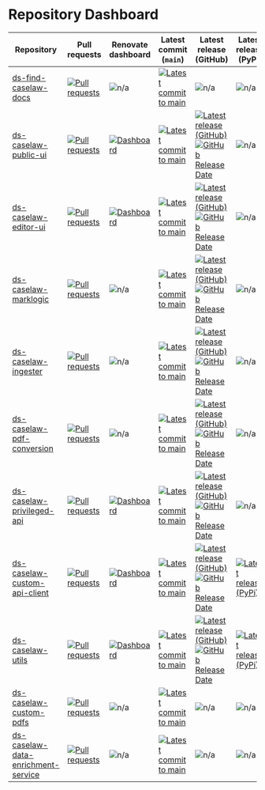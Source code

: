 # Repository Dashboard

<!-- This file is automatically generated from scripts/build_repo_lists. You shouldn't edit it manually. -->

| Repository                                                                                                   | Pull requests                                                                                                                                                                                       | Renovate dashboard                                                                                                                       | Latest commit (`main`)                                                                                                                                                                                               | Latest release (GitHub)                                                                                                                                                                                                                                                                                                                                                                                                             | Latest release (PyPi)                                                                                                                                      |
| ------------------------------------------------------------------------------------------------------------ | --------------------------------------------------------------------------------------------------------------------------------------------------------------------------------------------------- | ---------------------------------------------------------------------------------------------------------------------------------------- | -------------------------------------------------------------------------------------------------------------------------------------------------------------------------------------------------------------------- | ----------------------------------------------------------------------------------------------------------------------------------------------------------------------------------------------------------------------------------------------------------------------------------------------------------------------------------------------------------------------------------------------------------------------------------- | ---------------------------------------------------------------------------------------------------------------------------------------------------------- |
| [ds-find-caselaw-docs](https://github.com/nationalarchives/ds-find-caselaw-docs)                             | [![Pull requests](https://img.shields.io/github/issues-pr/nationalarchives/ds-find-caselaw-docs?label)](https://github.com/nationalarchives/ds-find-caselaw-docs/pulls)                             | ![n/a](https://img.shields.io/badge/-n%2Fa-eee)                                                                                          | [![Latest commit to main](https://img.shields.io/github/last-commit/nationalarchives/ds-find-caselaw-docs/main?label)](https://github.com/nationalarchives/ds-find-caselaw-docs/commits)                             | ![n/a](https://img.shields.io/badge/-n%2Fa-eee)                                                                                                                                                                                                                                                                                                                                                                                     | ![n/a](https://img.shields.io/badge/-n%2Fa-eee)                                                                                                            |
| [ds-caselaw-public-ui](https://github.com/nationalarchives/ds-caselaw-public-ui)                             | [![Pull requests](https://img.shields.io/github/issues-pr/nationalarchives/ds-caselaw-public-ui?label)](https://github.com/nationalarchives/ds-caselaw-public-ui/pulls)                             | [![Dashboard](https://img.shields.io/badge/-Dashboard-445)](https://github.com/nationalarchives/ds-caselaw-public-ui/issues/819)         | [![Latest commit to main](https://img.shields.io/github/last-commit/nationalarchives/ds-caselaw-public-ui/main?label)](https://github.com/nationalarchives/ds-caselaw-public-ui/commits)                             | [![Latest release (GitHub)](https://img.shields.io/github/v/release/nationalarchives/ds-caselaw-public-ui?label&sort=semver)](https://github.com/nationalarchives/ds-caselaw-public-ui/releases)<br>[![GitHub Release Date](https://img.shields.io/github/release-date/nationalarchives/ds-caselaw-public-ui?label&sort=semver)](https://github.com/nationalarchives/ds-caselaw-public-ui/releases)                                 | ![n/a](https://img.shields.io/badge/-n%2Fa-eee)                                                                                                            |
| [ds-caselaw-editor-ui](https://github.com/nationalarchives/ds-caselaw-editor-ui)                             | [![Pull requests](https://img.shields.io/github/issues-pr/nationalarchives/ds-caselaw-editor-ui?label)](https://github.com/nationalarchives/ds-caselaw-editor-ui/pulls)                             | [![Dashboard](https://img.shields.io/badge/-Dashboard-445)](https://github.com/nationalarchives/ds-caselaw-editor-ui/issues/1051)        | [![Latest commit to main](https://img.shields.io/github/last-commit/nationalarchives/ds-caselaw-editor-ui/main?label)](https://github.com/nationalarchives/ds-caselaw-editor-ui/commits)                             | [![Latest release (GitHub)](https://img.shields.io/github/v/release/nationalarchives/ds-caselaw-editor-ui?label&sort=semver)](https://github.com/nationalarchives/ds-caselaw-editor-ui/releases)<br>[![GitHub Release Date](https://img.shields.io/github/release-date/nationalarchives/ds-caselaw-editor-ui?label&sort=semver)](https://github.com/nationalarchives/ds-caselaw-editor-ui/releases)                                 | ![n/a](https://img.shields.io/badge/-n%2Fa-eee)                                                                                                            |
| [ds-caselaw-marklogic](https://github.com/nationalarchives/ds-caselaw-marklogic)                             | [![Pull requests](https://img.shields.io/github/issues-pr/nationalarchives/ds-caselaw-marklogic?label)](https://github.com/nationalarchives/ds-caselaw-marklogic/pulls)                             | ![n/a](https://img.shields.io/badge/-n%2Fa-eee)                                                                                          | [![Latest commit to main](https://img.shields.io/github/last-commit/nationalarchives/ds-caselaw-marklogic/main?label)](https://github.com/nationalarchives/ds-caselaw-marklogic/commits)                             | [![Latest release (GitHub)](https://img.shields.io/github/v/release/nationalarchives/ds-caselaw-marklogic?label&sort=semver)](https://github.com/nationalarchives/ds-caselaw-marklogic/releases)<br>[![GitHub Release Date](https://img.shields.io/github/release-date/nationalarchives/ds-caselaw-marklogic?label&sort=semver)](https://github.com/nationalarchives/ds-caselaw-marklogic/releases)                                 | ![n/a](https://img.shields.io/badge/-n%2Fa-eee)                                                                                                            |
| [ds-caselaw-ingester](https://github.com/nationalarchives/ds-caselaw-ingester)                               | [![Pull requests](https://img.shields.io/github/issues-pr/nationalarchives/ds-caselaw-ingester?label)](https://github.com/nationalarchives/ds-caselaw-ingester/pulls)                               | ![n/a](https://img.shields.io/badge/-n%2Fa-eee)                                                                                          | [![Latest commit to main](https://img.shields.io/github/last-commit/nationalarchives/ds-caselaw-ingester/main?label)](https://github.com/nationalarchives/ds-caselaw-ingester/commits)                               | [![Latest release (GitHub)](https://img.shields.io/github/v/release/nationalarchives/ds-caselaw-ingester?label&sort=semver)](https://github.com/nationalarchives/ds-caselaw-ingester/releases)<br>[![GitHub Release Date](https://img.shields.io/github/release-date/nationalarchives/ds-caselaw-ingester?label&sort=semver)](https://github.com/nationalarchives/ds-caselaw-ingester/releases)                                     | ![n/a](https://img.shields.io/badge/-n%2Fa-eee)                                                                                                            |
| [ds-caselaw-pdf-conversion](https://github.com/nationalarchives/ds-caselaw-pdf-conversion)                   | [![Pull requests](https://img.shields.io/github/issues-pr/nationalarchives/ds-caselaw-pdf-conversion?label)](https://github.com/nationalarchives/ds-caselaw-pdf-conversion/pulls)                   | ![n/a](https://img.shields.io/badge/-n%2Fa-eee)                                                                                          | [![Latest commit to main](https://img.shields.io/github/last-commit/nationalarchives/ds-caselaw-pdf-conversion/main?label)](https://github.com/nationalarchives/ds-caselaw-pdf-conversion/commits)                   | [![Latest release (GitHub)](https://img.shields.io/github/v/release/nationalarchives/ds-caselaw-pdf-conversion?label&sort=semver)](https://github.com/nationalarchives/ds-caselaw-pdf-conversion/releases)<br>[![GitHub Release Date](https://img.shields.io/github/release-date/nationalarchives/ds-caselaw-pdf-conversion?label&sort=semver)](https://github.com/nationalarchives/ds-caselaw-pdf-conversion/releases)             | ![n/a](https://img.shields.io/badge/-n%2Fa-eee)                                                                                                            |
| [ds-caselaw-privileged-api](https://github.com/nationalarchives/ds-caselaw-privileged-api)                   | [![Pull requests](https://img.shields.io/github/issues-pr/nationalarchives/ds-caselaw-privileged-api?label)](https://github.com/nationalarchives/ds-caselaw-privileged-api/pulls)                   | [![Dashboard](https://img.shields.io/badge/-Dashboard-445)](https://github.com/nationalarchives/ds-caselaw-privileged-api/issues/182)    | [![Latest commit to main](https://img.shields.io/github/last-commit/nationalarchives/ds-caselaw-privileged-api/main?label)](https://github.com/nationalarchives/ds-caselaw-privileged-api/commits)                   | [![Latest release (GitHub)](https://img.shields.io/github/v/release/nationalarchives/ds-caselaw-privileged-api?label&sort=semver)](https://github.com/nationalarchives/ds-caselaw-privileged-api/releases)<br>[![GitHub Release Date](https://img.shields.io/github/release-date/nationalarchives/ds-caselaw-privileged-api?label&sort=semver)](https://github.com/nationalarchives/ds-caselaw-privileged-api/releases)             | ![n/a](https://img.shields.io/badge/-n%2Fa-eee)                                                                                                            |
| [ds-caselaw-custom-api-client](https://github.com/nationalarchives/ds-caselaw-custom-api-client)             | [![Pull requests](https://img.shields.io/github/issues-pr/nationalarchives/ds-caselaw-custom-api-client?label)](https://github.com/nationalarchives/ds-caselaw-custom-api-client/pulls)             | [![Dashboard](https://img.shields.io/badge/-Dashboard-445)](https://github.com/nationalarchives/ds-caselaw-custom-api-client/issues/283) | [![Latest commit to main](https://img.shields.io/github/last-commit/nationalarchives/ds-caselaw-custom-api-client/main?label)](https://github.com/nationalarchives/ds-caselaw-custom-api-client/commits)             | [![Latest release (GitHub)](https://img.shields.io/github/v/release/nationalarchives/ds-caselaw-custom-api-client?label&sort=semver)](https://github.com/nationalarchives/ds-caselaw-custom-api-client/releases)<br>[![GitHub Release Date](https://img.shields.io/github/release-date/nationalarchives/ds-caselaw-custom-api-client?label&sort=semver)](https://github.com/nationalarchives/ds-caselaw-custom-api-client/releases) | [![Latest release (PyPi)](https://img.shields.io/pypi/v/ds-caselaw-marklogic-api-client?label)](https://pypi.org/project/ds-caselaw-marklogic-api-client/) |
| [ds-caselaw-utils](https://github.com/nationalarchives/ds-caselaw-utils)                                     | [![Pull requests](https://img.shields.io/github/issues-pr/nationalarchives/ds-caselaw-utils?label)](https://github.com/nationalarchives/ds-caselaw-utils/pulls)                                     | [![Dashboard](https://img.shields.io/badge/-Dashboard-445)](https://github.com/nationalarchives/ds-caselaw-utils/issues/56)              | [![Latest commit to main](https://img.shields.io/github/last-commit/nationalarchives/ds-caselaw-utils/main?label)](https://github.com/nationalarchives/ds-caselaw-utils/commits)                                     | [![Latest release (GitHub)](https://img.shields.io/github/v/release/nationalarchives/ds-caselaw-utils?label&sort=semver)](https://github.com/nationalarchives/ds-caselaw-utils/releases)<br>[![GitHub Release Date](https://img.shields.io/github/release-date/nationalarchives/ds-caselaw-utils?label&sort=semver)](https://github.com/nationalarchives/ds-caselaw-utils/releases)                                                 | [![Latest release (PyPi)](https://img.shields.io/pypi/v/ds-caselaw-utils?label)](https://pypi.org/project/ds-caselaw-utils/)                               |
| [ds-caselaw-custom-pdfs](https://github.com/nationalarchives/ds-caselaw-custom-pdfs)                         | [![Pull requests](https://img.shields.io/github/issues-pr/nationalarchives/ds-caselaw-custom-pdfs?label)](https://github.com/nationalarchives/ds-caselaw-custom-pdfs/pulls)                         | ![n/a](https://img.shields.io/badge/-n%2Fa-eee)                                                                                          | [![Latest commit to main](https://img.shields.io/github/last-commit/nationalarchives/ds-caselaw-custom-pdfs/main?label)](https://github.com/nationalarchives/ds-caselaw-custom-pdfs/commits)                         | ![n/a](https://img.shields.io/badge/-n%2Fa-eee)                                                                                                                                                                                                                                                                                                                                                                                     | ![n/a](https://img.shields.io/badge/-n%2Fa-eee)                                                                                                            |
| [ds-caselaw-data-enrichment-service](https://github.com/nationalarchives/ds-caselaw-data-enrichment-service) | [![Pull requests](https://img.shields.io/github/issues-pr/nationalarchives/ds-caselaw-data-enrichment-service?label)](https://github.com/nationalarchives/ds-caselaw-data-enrichment-service/pulls) | ![n/a](https://img.shields.io/badge/-n%2Fa-eee)                                                                                          | [![Latest commit to main](https://img.shields.io/github/last-commit/nationalarchives/ds-caselaw-data-enrichment-service/main?label)](https://github.com/nationalarchives/ds-caselaw-data-enrichment-service/commits) | ![n/a](https://img.shields.io/badge/-n%2Fa-eee)                                                                                                                                                                                                                                                                                                                                                                                     | ![n/a](https://img.shields.io/badge/-n%2Fa-eee)                                                                                                            |
